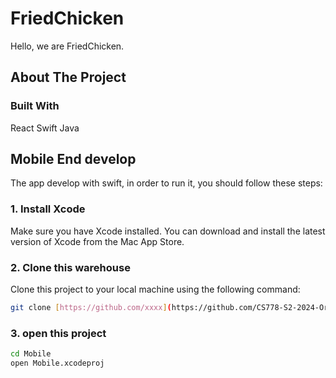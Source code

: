 # FriedChicken
Hello, we are FriedChicken.

## About The Project

### Built With

React
Swift
Java


## Mobile End develop

The app develop with swift, in order to run it, you should follow these steps:

### 1. Install Xcode 
Make sure you have Xcode installed. You can download and install the latest version of Xcode from the Mac App Store. 
 
### 2. Clone this warehouse 
Clone this project to your local machine using the following command: 
 
```bash 
git clone [https://github.com/xxxx](https://github.com/CS778-S2-2024-Organisational-Resilience/FriedChicken.git)
```

### 3. open this project

```bash 
cd Mobile
open Mobile.xcodeproj
```
